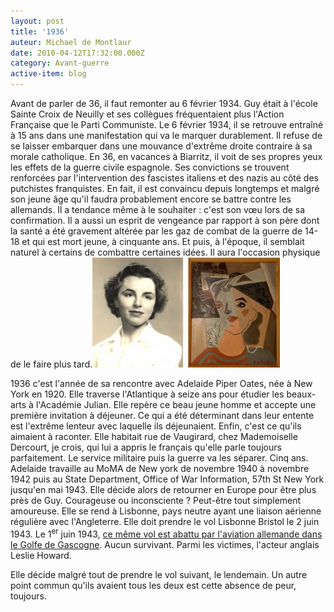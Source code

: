 ```yaml
---
layout: post
title: '1936'
auteur: Michael de Montlaur
date: 2010-04-12T17:32:00.000Z
category: Avant-guerre
active-item: blog
---
```

Avant de parler de 36, il faut remonter au 6 février 1934. Guy était à l'école Sainte Croix de Neuilly et ses collègues fréquentaient plus l'Action Française que le Parti Communiste. Le 6 février 1934, il se retrouve entraîné à 15 ans dans une manifestation qui va le marquer durablement. Il refuse de se laisser embarquer dans une mouvance d'extrême droite contraire à sa morale catholique. En 36, en vacances à Biarritz, il voit de ses propres yeux les effets de la guerre civile espagnole. Ses convictions se trouvent renforcées par l'intervention des fascistes italiens et des nazis au côté des putchistes franquistes. En fait, il est convaincu depuis longtemps et malgré son jeune âge qu'il faudra probablement encore se battre contre les allemands. Il a tendance même à le souhaiter : c'est son vœu lors de sa confirmation.
Il a aussi un esprit de vengeance par rapport à son père dont la santé a été gravement altérée par les gaz de combat de la guerre de 14-18 et qui est mort jeune, à cinquante ans. Et puis, à l'époque, il semblait naturel à certains de combattre certaines idées. Il aura l'occasion physique de le faire plus tard.<a href="/photos/wordpress/APO.jpg"><img class="aligncenter size-medium wp-image-94" title="APO" src="/photos/wordpress/APO-300x176.jpg" alt="" width="300" height="176" /></a>

1936 c'est l'année de sa rencontre avec Adelaide Piper Oates, née à New York en 1920. Elle traverse l'Atlantique à seize ans pour étudier les beaux-arts à l'Académie Julian. Elle repère ce beau jeune homme et accepte une première invitation à déjeuner. Ce qui a été déterminant dans leur entente est l'extrême lenteur avec laquelle ils déjeunaient. Enfin, c'est ce qu'ils aimaient à raconter. Elle habitait rue de Vaugirard, chez Mademoiselle Dercourt, je crois, qui lui a appris le français qu'elle parle toujours parfaitement.
Le service militaire puis la guerre va les séparer. Cinq ans. Adelaide travaille au MoMA de New york de novembre 1940 à novembre 1942 puis au State Department, Office of War Information, 57th St New York jusqu'en mai 1943. Elle décide alors de retourner en Europe pour être plus près de Guy. Courageuse ou inconsciente ? Peut-être tout simplement amoureuse. Elle se rend à Lisbonne, pays neutre ayant une liaison aérienne régulière avec l'Angleterre.
Elle doit prendre le vol Lisbonne Bristol le 2 juin 1943. Le 1<sup>er</sup> juin 1943, <a href="http://en.wikipedia.org/wiki/BOAC_Flight_777">ce même vol est abattu par l'aviation allemande dans le Golfe de Gascogne</a>. Aucun survivant. Parmi les victimes, l'acteur anglais Leslie Howard. <a href="http://en.wikipedia.org/wiki/BOAC_Flight_777"></a>

Elle décide malgré tout de prendre le vol suivant, le lendemain. Un autre point commun qu'ils avaient tous les deux est cette absence de peur, toujours.

